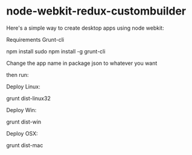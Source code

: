 node-webkit-redux-custombuilder
===============================

Here's a simple way to create desktop apps using node webkit:

Requirements Grunt-cli

npm install
sudo npm install -g grunt-cli

Change the app name in package json to whatever you want

then run:

Deploy Linux:

grunt dist-linux32

Deploy Win:

grunt dist-win

Deploy OSX:

grunt dist-mac